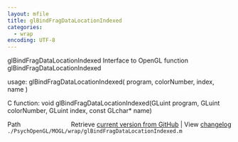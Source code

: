 ```yaml
---
layout: mfile
title: glBindFragDataLocationIndexed
categories:
  - wrap
encoding: UTF-8
---
```


glBindFragDataLocationIndexed  Interface to OpenGL function glBindFragDataLocationIndexed  

usage:  glBindFragDataLocationIndexed( program, colorNumber, index, name )  

C function:  void glBindFragDataLocationIndexed(GLuint program, GLuint colorNumber, GLuint index, const GLchar\* name)  


<div class="code_header" style="text-align:right;">
  <span style="float:left;">Path&nbsp;&nbsp;</span> <span class="counter">Retrieve <a href=
  "https://raw.github.com/Psychtoolbox-3/Psychtoolbox-3/beta/./PsychOpenGL/MOGL/wrap/glBindFragDataLocationIndexed.m">current version from GitHub</a> | View <a href=
  "https://github.com/Psychtoolbox-3/Psychtoolbox-3/commits/beta/./PsychOpenGL/MOGL/wrap/glBindFragDataLocationIndexed.m">changelog</a></span>
</div>
<div class="code">
  <code>./PsychOpenGL/MOGL/wrap/glBindFragDataLocationIndexed.m</code>
</div>
